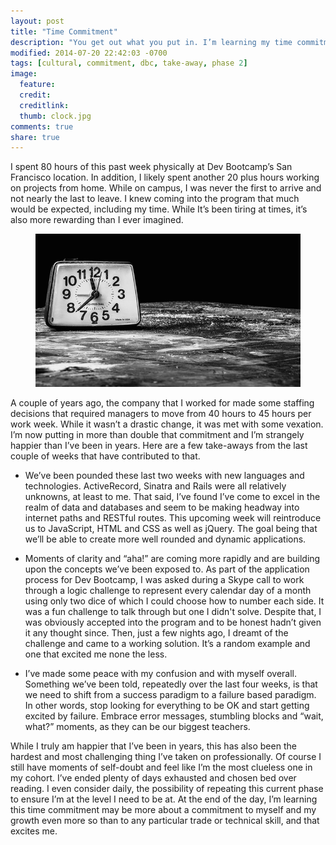 ```yaml
---
layout: post
title: "Time Commitment"
description: "You get out what you put in. I’m learning my time commitment to this process is more about me and less about acquiring a new skill."
modified: 2014-07-20 22:42:03 -0700
tags: [cultural, commitment, dbc, take-away, phase 2]
image:
  feature:
  credit:
  creditlink:
  thumb: clock.jpg
comments: true
share: true
---
```


I spent 80 hours of this past week physically at Dev Bootcamp’s San Francisco location. In addition, I likely spent another 20 plus hours working on projects from home. While on campus, I was never the first to arrive and not nearly the last to leave. I knew coming into the program that much would be expected, including my time. While It’s been tiring at times, it’s also more rewarding than I ever imagined.

<figure><img src="../images/clock.jpg" alt="faces of confusion"></figure>

A couple of years ago, the company that I worked for made some staffing decisions that required managers to move from 40 hours to 45 hours per work week. While it wasn’t a drastic change, it was met with some vexation. I’m now putting in more than double that commitment and I’m strangely happier than I’ve been in years. Here are a few take-aways from the last couple of weeks that have contributed to that.

  * We’ve been pounded these last two weeks with new languages and technologies. ActiveRecord, Sinatra and Rails were all relatively unknowns, at least to me. That said, I’ve found I’ve come to excel in the realm of data and databases and seem to be making headway into internet paths and RESTful routes. This upcoming week will reintroduce us to JavaScript, HTML and CSS as well as jQuery. The goal being that we’ll be able to create more well rounded and dynamic applications.

  * Moments of clarity and “aha!” are coming more rapidly and are building upon the concepts we’ve been exposed to. As part of the application process for Dev Bootcamp, I was asked during a Skype call to work through a logic challenge to represent every calendar day of a month using only two dice of which I could choose how to number each side. It was a fun challenge to talk through but one I didn't solve. Despite that, I was obviously accepted into the program and to be honest hadn’t given it any thought since. Then, just a few nights ago, I dreamt of the challenge and came to a working solution. It’s a random example and one that excited me none the less.

  * I’ve made some peace with my confusion and with myself overall. Something we’ve been told, repeatedly over the last four weeks, is that we need to shift from a success paradigm to a failure based paradigm. In other words, stop looking for everything to be OK and start getting excited by failure. Embrace error messages, stumbling blocks and “wait, what?” moments, as they can be our biggest teachers.

While I truly am happier that I’ve been in years, this has also been the hardest and most challenging thing I’ve taken on professionally. Of course I still have moments of self-doubt and feel like I’m the most clueless one in my cohort. I’ve ended plenty of days exhausted and chosen bed over reading. I even consider daily, the possibility of repeating this current phase to ensure I’m at the level I need to be at. At the end of the day, I’m learning this time commitment may be more about a commitment to myself and my growth even more so than to any particular trade or technical skill, and that excites me.